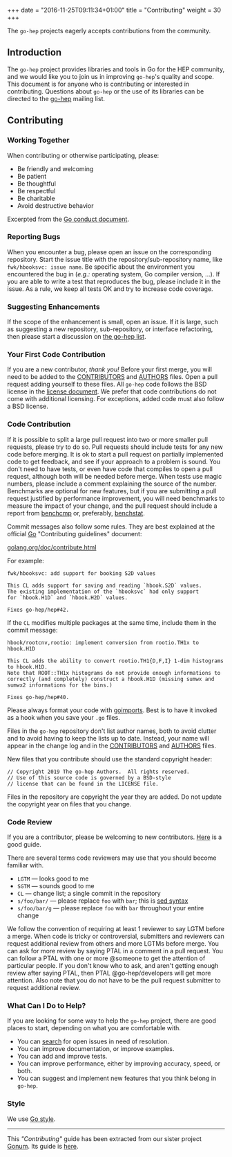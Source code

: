 +++
date = "2016-11-25T09:11:34+01:00"
title = "Contributing"
weight = 30
+++

The `go-hep` projects eagerly accepts contributions from the community.

## Introduction

The `go-hep` project provides libraries and tools in Go for the HEP community, and we would like you to join us in improving `go-hep`'s quality and scope.
This document is for anyone who is contributing or interested in contributing.
Questions about `go-hep` or the use of its libraries can be directed to the [go-hep](mailto:go-hep@googlegroups.com) mailing list.

## Contributing

### Working Together

When contributing or otherwise participating, please:

- Be friendly and welcoming
- Be patient
- Be thoughtful
- Be respectful
- Be charitable
- Avoid destructive behavior

Excerpted from the [Go conduct document](https://golang.org/conduct).

### Reporting Bugs

When you encounter a bug, please open an issue on the corresponding repository.
Start the issue title with the repository/sub-repository name, like `fwk/hbooksvc: issue name`.
Be specific about the environment you encountered the bug in (_e.g.:_ operating system, Go compiler version, ...).
If you are able to write a test that reproduces the bug, please include it in the issue.
As a rule, we keep all tests OK and try to increase code coverage.

### Suggesting Enhancements

If the scope of the enhancement is small, open an issue.
If it is large, such as suggesting a new repository, sub-repository, or interface refactoring, then please start a discussion on [the go-hep list](https://groups.google.com/forum/#!forum/go-hep).

### Your First Code Contribution

If you are a new contributor, *thank you!*
Before your first merge, you will need to be added to the [CONTRIBUTORS](https://github.com/go-hep/license/blob/master/CONTRIBUTORS) and [AUTHORS](https://github.com/go-hep/license/blob/master/AUTHORS) files.
Open a pull request adding yourself to these files.
All `go-hep` code follows the BSD license in the [license document](https://github.com/go-hep/license/blob/master/LICENSE).
We prefer that code contributions do not come with additional licensing.
For exceptions, added code must also follow a BSD license.

### Code Contribution

If it is possible to split a large pull request into two or more smaller pull requests, please try to do so.
Pull requests should include tests for any new code before merging.
It is ok to start a pull request on partially implemented code to get feedback, and see if your approach to a problem is sound.
You don't need to have tests, or even have code that compiles to open a pull request, although both will be needed before merge.
When tests use magic numbers, please include a comment explaining the source of the number.
Benchmarks are optional for new features, but if you are submitting a pull request justified by performance improvement, you will need benchmarks to measure the impact of your change, and the pull request should include a report from [benchcmp](https://godoc.org/golang.org/x/tools/cmd/benchcmp) or, preferably, [benchstat](https://github.com/rsc/benchstat).

Commit messages also follow some rules.
They are best explained at the official [Go](https://golang.org) "Contributing guidelines" document:

[golang.org/doc/contribute.html](https://golang.org/doc/contribute.html#commit_changes)

For example:

```
fwk/hbooksvc: add support for booking S2D values

This CL adds support for saving and reading `hbook.S2D` values.
The existing implementation of the `hbooksvc` had only support
for `hbook.H1D` and `hbook.H2D` values.

Fixes go-hep/hep#42.
```

If the `CL` modifies multiple packages at the same time, include them in the commit message:

```
hbook/rootcnv,rootio: implement conversion from rootio.TH1x to hbook.H1D

This CL adds the ability to convert rootio.TH1{D,F,I} 1-dim histograms
to hbook.H1D.
Note that ROOT::TH1x histograms do not provide enough informations to
correctly (and completely) construct a hbook.H1D (missing sumwx and
sumwx2 informations for the bins.)

Fixes go-hep/hep#40.
```

Please always format your code with [goimports](https://godoc.org/golang.org/x/tools/cmd/goimports).
Best is to have it invoked as a hook when you save your `.go` files.

Files in the `go-hep` repository don't list author names, both to avoid clutter and to avoid having to keep the lists up to date.
Instead, your name will appear in the change log and in the [CONTRIBUTORS](https://github.com/go-hep/license/blob/master/CONTRIBUTORS) and [AUTHORS](https://github.com/go-hep/license/blob/master/AUTHORS) files.

New files that you contribute should use the standard copyright header:

```
// Copyright 2019 The go-hep Authors.  All rights reserved.
// Use of this source code is governed by a BSD-style
// license that can be found in the LICENSE file.
```

Files in the repository are copyright the year they are added.
Do not update the copyright year on files that you change.

### Code Review

If you are a contributor, please be welcoming to new contributors.
[Here](http://sarah.thesharps.us/2014/09/01/the-gentle-art-of-patch-review/) is a good guide.

There are several terms code reviewers may use that you should become familiar with.

  * ` LGTM ` — looks good to me
  * ` SGTM ` — sounds good to me
  * ` CL ` — change list; a single commit in the repository
  * ` s/foo/bar/ ` — please replace ` foo ` with ` bar `; this is [sed syntax](http://en.wikipedia.org/wiki/Sed#Usage)
  * ` s/foo/bar/g ` — please replace ` foo ` with ` bar ` throughout your entire change

We follow the convention of requiring at least 1 reviewer to say LGTM before a merge.
When code is tricky or controversial, submitters and reviewers can request additional review from others and more LGTMs before merge.
You can ask for more review by saying PTAL in a comment in a pull request.
You can follow a PTAL with one or more @someone to get the attention of particular people.
If you don't know who to ask, and aren't getting enough review after saying PTAL, then PTAL @go-hep/developers will get more attention.
Also note that you do not have to be the pull request submitter to request additional review.

### What Can I Do to Help?

If you are looking for some way to help the `go-hep` project, there are good places to start, depending on what you are comfortable with.

- You can [search](https://github.com/issues?utf8=%E2%9C%93&q=is%3Aopen+is%3Aissue+user%3Ago-hep) for open issues in need of resolution.
- You can improve documentation, or improve examples.
- You can add and improve tests.
- You can improve performance, either by improving accuracy, speed, or both.
- You can suggest and implement new features that you think belong in `go-hep`.

### Style

We use [Go style](https://github.com/golang/go/wiki/CodeReviewComments).

---

This _"Contributing"_ guide has been extracted from our sister project [Gonum](https://gonum.org).
Its guide is [here](https://github.com/gonum/license/blob/master/CONTRIBUTING.md).
